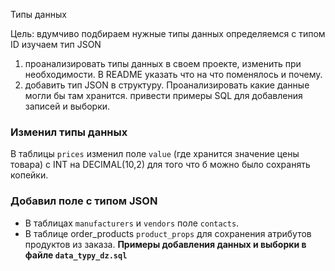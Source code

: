 Типы данных

Цель: вдумчиво подбираем нужные типы данных определяемся с типом ID изучаем тип JSON

1) проанализировать типы данных в своем проекте, изменить при необходимости. В README указать что на что поменялось и почему.
2) добавить тип JSON в структуру. Проанализировать какие данные могли бы там хранится. привести примеры SQL для добавления записей и выборки.

### Изменил типы данных

В таблицы `prices` изменил поле `value` (где хранится значение цены товара) с INT на DECIMAL(10,2) для того что б можно было сохранять копейки.

### Добавил поле c типом JSON
 - В таблицах `manufacturers` и `vendors` поле `contacts`.
 - В таблице order_products `product_props` для сохранения атрибутов продуктов из заказа.
  **Примеры добавления данных и выборки в файле `data_typy_dz.sql`** 

